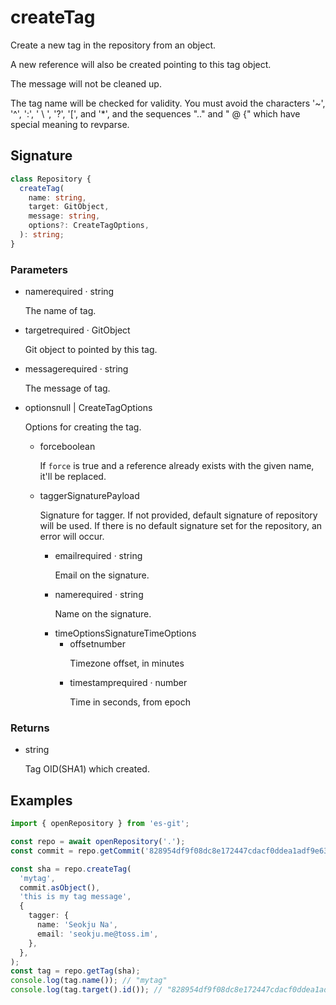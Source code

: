 # createTag

Create a new tag in the repository from an object.

A new reference will also be created pointing to this tag object.

The message will not be cleaned up.

The tag name will be checked for validity. You must avoid the characters
'~', '^', ':', ' \ ', '?', '[', and '*', and the sequences ".." and " @
{" which have special meaning to revparse.

## Signature

```ts
class Repository {
  createTag(
    name: string,
    target: GitObject,
    message: string,
    options?: CreateTagOptions,
  ): string;
}
```

### Parameters

<ul class="param-ul">
  <li class="param-li param-li-root">
    <span class="param-name">name</span><span class="param-required">required</span>&nbsp;·&nbsp;<span class="param-type">string</span>
    <br>
    <p class="param-description">The name of tag.</p>
  </li>
  <li class="param-li param-li-root">
    <span class="param-name">target</span><span class="param-required">required</span>&nbsp;·&nbsp;<span class="param-type">GitObject</span>
    <br>
    <p class="param-description">Git object to pointed by this tag.</p>
  </li>
  <li class="param-li param-li-root">
    <span class="param-name">message</span><span class="param-required">required</span>&nbsp;·&nbsp;<span class="param-type">string</span>
    <br>
    <p class="param-description">The message of tag.</p>
  </li>
  <li class="param-li param-li-root">
    <span class="param-name">options</span><span class="param-type">null | CreateTagOptions</span>
    <br>
    <p class="param-description">Options for creating the tag.</p>
    <ul class="param-ul">
      <li class="param-li">
        <span class="param-name">force</span><span class="param-type">boolean</span>
        <br>
        <p class="param-description">If <code>force</code> is true and a reference already exists with the given name, it&#39;ll be replaced.</p>
      </li>
      <li class="param-li">
        <span class="param-name">tagger</span><span class="param-type">SignaturePayload</span>
        <br>
        <p class="param-description">Signature for tagger.  If not provided, default signature of repository will be used. If there is no default signature set for the repository, an error will occur.</p>
        <ul class="param-ul">
          <li class="param-li">
            <span class="param-name">email</span><span class="param-required">required</span>&nbsp;·&nbsp;<span class="param-type">string</span>
            <br>
            <p class="param-description">Email on the signature.</p>
          </li>
          <li class="param-li">
            <span class="param-name">name</span><span class="param-required">required</span>&nbsp;·&nbsp;<span class="param-type">string</span>
            <br>
            <p class="param-description">Name on the signature.</p>
          </li>
          <li class="param-li">
            <span class="param-name">timeOptions</span><span class="param-type">SignatureTimeOptions</span>
            <br>
            <ul class="param-ul">
              <li class="param-li">
                <span class="param-name">offset</span><span class="param-type">number</span>
                <br>
                <p class="param-description">Timezone offset, in minutes</p>
              </li>
              <li class="param-li">
                <span class="param-name">timestamp</span><span class="param-required">required</span>&nbsp;·&nbsp;<span class="param-type">number</span>
                <br>
                <p class="param-description">Time in seconds, from epoch</p>
              </li>
            </ul>
          </li>
        </ul>
      </li>
    </ul>
  </li>
</ul>

### Returns

<ul class="param-ul">
  <li class="param-li param-li-root">
    <span class="param-type">string</span>
    <br>
    <p class="param-description">Tag OID(SHA1) which created.</p>
  </li>
</ul>

## Examples

```ts
import { openRepository } from 'es-git';

const repo = await openRepository('.');
const commit = repo.getCommit('828954df9f08dc8e172447cdacf0ddea1adf9e63');

const sha = repo.createTag(
  'mytag',
  commit.asObject(),
  'this is my tag message',
  {
    tagger: {
      name: 'Seokju Na',
      email: 'seokju.me@toss.im',
    },
  },
);
const tag = repo.getTag(sha);
console.log(tag.name()); // "mytag"
console.log(tag.target().id()); // "828954df9f08dc8e172447cdacf0ddea1adf9e63"
```